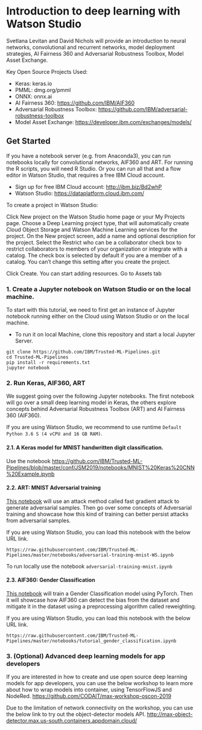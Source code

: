 # Introduction to deep learning with Watson Studio


Svetlana Levitan and David Nichols will provide an introduction to neural networks, convolutional and recurrent networks, model deployment strategies, AI Fairness 360 and Adversarial Robustness Toolbox, Model Asset Exchange.

Key Open Source Projects Used:

* Keras: keras.io
* PMML:  dmg.org/pmml
* ONNX:  onnx.ai
* AI Fairness 360: https://github.com/IBM/AIF360
* Adversarial Robustness Toolbox: https://github.com/IBM/adversarial-robustness-toolbox
* Model Asset Exchange: https://developer.ibm.com/exchanges/models/

## Get Started 
If you have a notebook server (e.g. from Anaconda3), you can run notebooks locally for convolutional networks, AIF360 and ART. For running the R scripts, you will need R Studio. Or you can run all that and a flow editor in Watson Studio, that requires a free IBM Cloud account.

- Sign up for free IBM Cloud account: http://ibm.biz/Bd2whP
- Watson Studio:  https://dataplatform.cloud.ibm.com/


To create a project in Watson Studio:

Click New project on the Watson Studio home page or your My Projects page.
Choose a Deep Learning project type, that will automatically create Cloud Object Storage and Watson Machine Learning services for the project.
On the New project screen, add a name and optional description for the project.
Select the Restrict who can be a collaborator check box to restrict collaborators to members of your organization or integrate with a catalog. The check box is selected by default if you are a member of a catalog. You can’t change this setting after you create the project.

Click Create. You can start adding resources. 
Go to Assets tab


### 1. Create a Jupyter notebook on Watson Studio or on the local machine.
To start with this tutorial, we need to first get an instance of Jupyter notebook running either on the Cloud using Watson Studio or on the local machine. 



* To run it on local Machine, clone this repository and start a local Jupyter Server.
```shell
git clone https://github.com/IBM/Trusted-ML-Pipelines.git
cd Trusted-ML-Pipelines
pip install -r requirements.txt
jupyter notebook
```

### 2. Run Keras, AIF360, ART
We suggest going over the following Jupyter notebooks. The first notebook will 
go over a small deep learning model in Keras, the others explore concepts behind Adversarial 
Robustness Toolbox (ART) and AI Fairness 360 (AIF360). 

If you are using Watson Studio, we recommend to use runtime `Default Python 3.6 S (4 vCPU and 16 GB RAM)`.

#### 2.1. A Keras model for MNIST handwritten digit classification.
Use the notebook 
https://github.com/IBM/Trusted-ML-Pipelines/blob/master/conf/JSM2019/notebooks/MNIST%20Keras%20CNN%20Example.ipynb


#### 2.2. ART: MNIST Adversarial training
[This notebook](notebooks/adversarial-training-mnist.ipynb) will use an attack method called fast gradient attack to generate adversarial samples. Then go over some 
concepts of Adversarial training and showcase how this kind of training can better persist attacks from adversarial samples.

If you are using Watson Studio, you can load this notebook with the below URL link.
```shell
https://raw.githubusercontent.com/IBM/Trusted-ML-Pipelines/master/notebooks/adversarial-training-mnist-WS.ipynb
```
To run locally use the notebook `adversarial-training-mnist.ipynb`

#### 2.3. AIF360: Gender Classification
[This notebook](notebooks/tutorial_gender_classification.ipynb) will train a Gender Classification model using PyTorch. Then it will showcase how AIF360 can detect the bias
from the dataset and mitigate it in the dataset using a preprocessing algorithm called reweighting.

If you are using Watson Studio, you can load this notebook with the below URL link.
```shell
https://raw.githubusercontent.com/IBM/Trusted-ML-Pipelines/master/notebooks/tutorial_gender_classification.ipynb
```


### 3. (Optional) Advanced deep learning models for app developers
If you are interested in how to create and use open source deep learning models for app developers, you can use the below workshop to learn more about how to wrap models into container, using TensorFlowJS and NodeRed.
https://github.com/CODAIT/max-workshop-oscon-2019

Due to the limitation of network connectivity on the workshop, you can use the below link to try out the object-detector models API.
http://max-object-detector.max.us-south.containers.appdomain.cloud/
